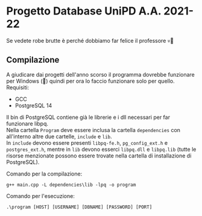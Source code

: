 # Progetto Database UniPD A.A. 2021-22
Se vedete robe brutte è perché dobbiamo far felice il professore &#128128;&#128684;
## Compilazione
A giudicare dai progetti dell'anno scorso il programma dovrebbe funzionare per Windows (🤢) quindi per ora lo faccio funzionare solo per quello.  
Requisiti:  
- GCC
- PostgreSQL 14  

Il bin di PostgreSQL contiene già le librerie e i dll necessari per far funzionare libpq.  
Nella cartella `Program` deve essere inclusa la cartella `dependencies` con all'interno altre due cartelle, `include` e `lib`.  
In `include` devono essere presenti `libpq-fe.h`, `pg_config_ext.h` e `postgres_ext.h`, mentre in `lib` devono esserci `libpq.dll` e `libpq.lib` (tutte le risorse menzionate possono essere trovate nella cartella di installazione di PostgreSQL).    

Comando per la compilazione:
```
g++ main.cpp -L dependencies\lib -lpq -o program
```
Comando per l'esecuzione:
```
.\program [HOST] [USERNAME] [DBNAME] [PASSWORD] [PORT]
``` 